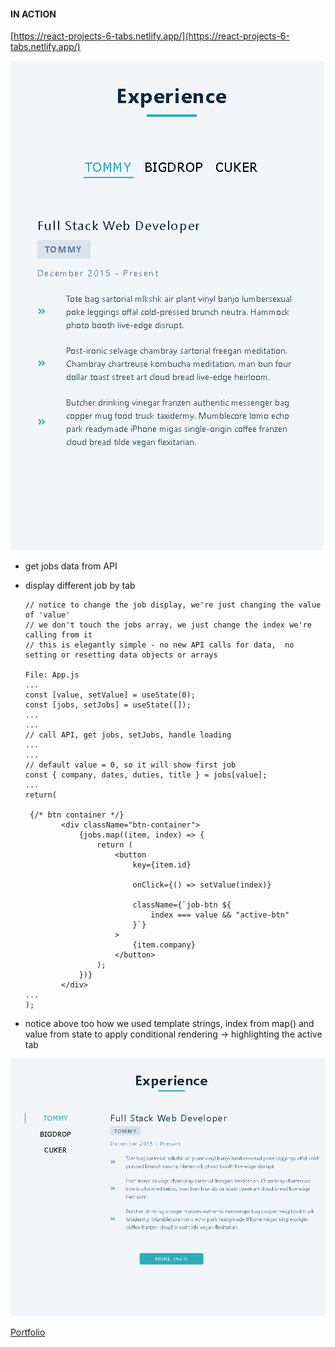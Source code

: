 #### IN ACTION

[https://react-projects-6-tabs.netlify.app/](https://react-projects-6-tabs.netlify.app/)

![tabs-2.png](https://raw.githubusercontent.com/kawgh1/react-projects-with-smilga/main/06-tabs/tabs-2.png)

-   get jobs data from API
-   display different job by tab

        // notice to change the job display, we're just changing the value of 'value'
        // we don't touch the jobs array, we just change the index we're calling from it
        // this is elegantly simple - no new API calls for data,  no setting or resetting data objects or arrays

        File: App.js
        ...
        const [value, setValue] = useState(0);
        const [jobs, setJobs] = useState([]);
        ...
        ...
        // call API, get jobs, setJobs, handle loading
        ...
        ...
        // default value = 0, so it will show first job
        const { company, dates, duties, title } = jobs[value];
        ...
        return(

         {/* btn container */}
                <div className="btn-container">
                    {jobs.map((item, index) => {
                        return (
                            <button
                                key={item.id}

                                onClick={() => setValue(index)}

                                className={`job-btn ${
                                    index === value && "active-btn"
                                }`}
                            >
                                {item.company}
                            </button>
                        );
                    })}
                </div>
        ...
        );

-   notice above too how we used template strings, index from map() and value from state to apply conditional rendering -> highlighting the active tab

![tabs.png](https://raw.githubusercontent.com/kawgh1/react-projects-with-smilga/main/06-tabs/tabs.png)

[Portfolio](https://gatsby-strapi-portfolio-project.netlify.app/)
